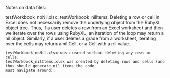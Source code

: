 Notes on data files:

testWorkbook_noNil.xlsx: 
testWorkbook_nilItems:
    Deleting a row or cell in Excel does not necessarily remove the underlying object from the RubyXL object tree.
    Thus, if a user deletes a row from an Excel worksheet and then we iterate over the rows using RubyXL, an iteration
    of the loop may return a nil object.  Similarly, if a user deletes a grade from a worksheet, iterating over the cells
    may return a nil Cell, or a Cell with a nil value.

    testWorkbook_noNil.xlsx was created without deleting any rows or cells.
    testWorkbook_nilItems.xlsx was created by deleting rows and cells (and thus should generate nil items the code
    must navigate around).